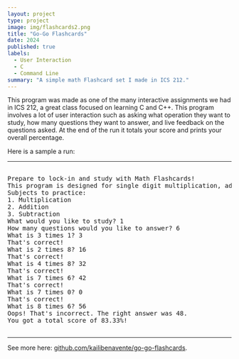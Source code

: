 ```yaml
---
layout: project
type: project
image: img/flashcards2.png
title: "Go-Go Flashcards"
date: 2024
published: true
labels:
  - User Interaction
  - C
  - Command Line
summary: "A simple math Flashcard set I made in ICS 212."
---
```


This program was made as one of the many interactive assignments we had in ICS 212, a great class focused on learning C and C++. This program involves a lot of user interaction such as asking what operation they want to study, how many questions they want to answer, and live feedback on the questions asked. At the end of the run it totals your score and prints your overall percentage.

Here is a sample a run:

<hr>

<pre>
 
Prepare to lock-in and study with Math Flashcards!
This program is designed for single digit multiplication, addition, and subtraction.
Subjects to practice:
1. Multiplication
2. Addition
3. Subtraction
What would you like to study? 1
How many questions would you like to answer? 6
What is 3 times 1? 3
That's correct!
What is 2 times 8? 16
That's correct!
What is 4 times 8? 32
That's correct!
What is 7 times 6? 42
That's correct!
What is 7 times 0? 0
That's correct!
What is 8 times 6? 56
Oops! That's incorrect. The right answer was 48.
You got a total score of 83.33%!

</pre>

<hr>

See more here: [github.com/kailibenavente/go-go-flashcards](https://github.com/kailibenavente/go-go-flashcards).
